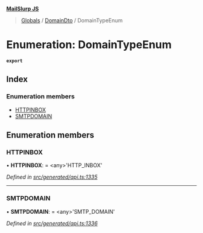 **[MailSlurp JS](../README.md)**

> [Globals](../README.md) / [DomainDto](../modules/domaindto.md) / DomainTypeEnum

# Enumeration: DomainTypeEnum

**`export`** 

## Index

### Enumeration members

* [HTTPINBOX](domaindto.domaintypeenum.md#httpinbox)
* [SMTPDOMAIN](domaindto.domaintypeenum.md#smtpdomain)

## Enumeration members

### HTTPINBOX

•  **HTTPINBOX**:  = \<any>'HTTP\_INBOX'

*Defined in [src/generated/api.ts:1335](https://github.com/mailslurp/mailslurp-client/blob/aa918cc/src/generated/api.ts#L1335)*

___

### SMTPDOMAIN

•  **SMTPDOMAIN**:  = \<any>'SMTP\_DOMAIN'

*Defined in [src/generated/api.ts:1336](https://github.com/mailslurp/mailslurp-client/blob/aa918cc/src/generated/api.ts#L1336)*
